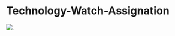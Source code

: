 # Technology-Watch-Assignation
![](https://img.shields.io/badge/javaScript-yellow?logo=javaScript).
